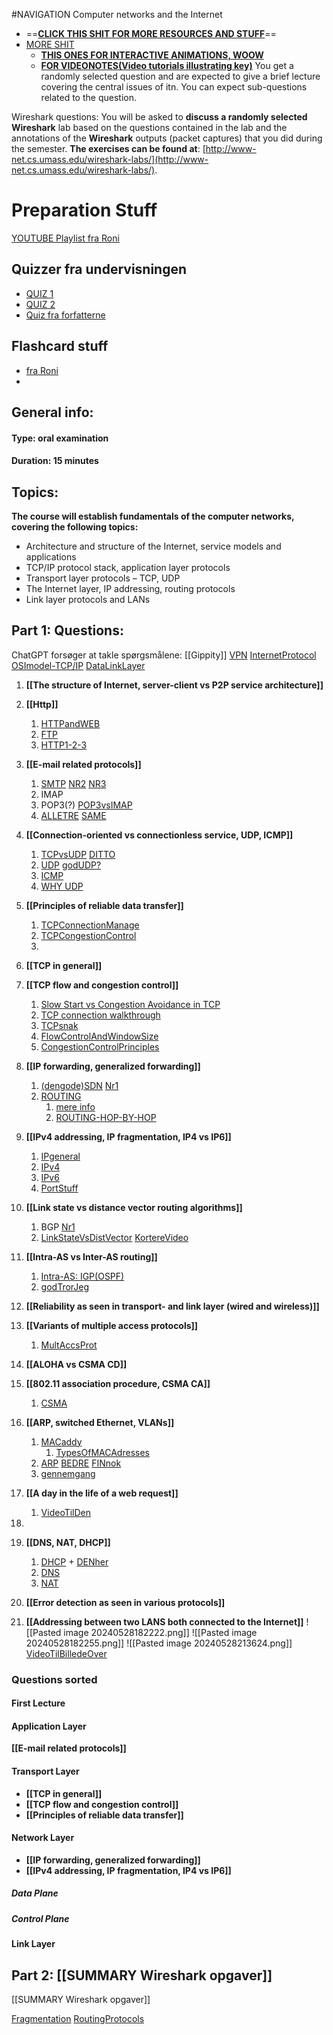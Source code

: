 #NAVIGATION Computer networks and the Internet

- ==**[CLICK THIS SHIT FOR MORE RESOURCES AND STUFF](https://gaia.cs.umass.edu/kurose_ross/interactive/)**==
- [MORE SHIT](https://media.pearsoncmg.com/ph/esm/ecs_kurose_compnetwork_8/cw/)
	- **[THIS ONES FOR INTERACTIVE ANIMATIONS, WOOW](https://media.pearsoncmg.com/ph/esm/ecs_kurose_compnetwork_8/cw/#interactiveanimations)**
	- **[FOR VIDEONOTES(Video tutorials illustrating key)](https://media.pearsoncmg.com/ph/esm/ecs_kurose_compnetwork_8/cw/content/videonotes.php)**
You get a randomly selected question and are expected to give a brief lecture covering the central issues of itn. You can expect sub-questions related to the question.

Wireshark questions: You will be asked to **discuss a randomly selected Wireshark** lab based on the questions contained in the lab and the annotations of the **Wireshark** outputs (packet captures) that you did during the semester. **The exercises can be found at**: [http://www-net.cs.umass.edu/wireshark-labs/](http://www-net.cs.umass.edu/wireshark-labs/).
# Preparation Stuff
[YOUTUBE Playlist fra Roni](https://www.youtube.com/playlist?list=PLm556dMNleHc1MWN5BX9B2XkwkNE2Djiu)
## Quizzer fra undervisningen
-  [QUIZ 1](https://www.moodle.aau.dk/mod/quiz/view.php?id=1683038)
- [QUIZ 2](https://www.moodle.aau.dk/mod/quiz/view.php?id=1683039)
- [Quiz fra forfatterne](https://gaia.cs.umass.edu/kurose_ross/knowledgechecks/)

## Flashcard stuff
- [fra Roni](https://quizlet.com/37177566/networking-a-top-down-approach-chapter-1-flash-cards/)
- 
## General info:
#### Type: oral examination
#### Duration: 15 minutes

## Topics:
**The course will establish fundamentals of the computer networks, covering the following topics:**
- Architecture and structure of the Internet, service models and applications
- TCP/IP protocol stack, application layer protocols
- Transport layer protocols – TCP, UDP
- The Internet layer, IP addressing, routing protocols
- Link layer protocols and LANs
## Part 1: Questions:

ChatGPT forsøger at takle spørgsmålene: [[Gippity]]
[VPN](https://www.youtube.com/watch?v=CWy3x3Wux6o&list=PLF1hDMPPRqGxpYdo0ctaa7MxfOi9vjs1u&index=28)
[InternetProtocol](https://www.youtube.com/watch?v=rPoalUa4m8E&list=PLowKtXNTBypH19whXTVoG3oKSuOcw_XeW&index=9)
[OSImodel-TCP/IP](https://www.youtube.com/watch?v=OTwp3xtd4dg&list=PLF1hDMPPRqGxpYdo0ctaa7MxfOi9vjs1u&index=5)
[DataLinkLayer](https://www.youtube.com/watch?v=_b4dXKB8Pt8&pp=ygUYbXVsdGlwbGUgYWNjZXNzIHByb3RvY29s)
1. **[[The structure of Internet, server-client vs P2P service architecture]]**
2. **[[Http]]**
	1. [HTTPandWEB](https://www.youtube.com/watch?v=eesqK59rhGA)
	2. [FTP](https://www.youtube.com/watch?v=L9aZpg0ip70&list=PLF1hDMPPRqGxpYdo0ctaa7MxfOi9vjs1u&index=25)
	3. [HTTP1-2-3](https://www.youtube.com/watch?v=a-sBfyiXysI)
3. **[[E-mail related protocols]]**
	1. [SMTP](https://www.youtube.com/watch?v=AoqvWgazf50) [NR2](https://www.youtube.com/watch?v=PJo5yOtu7o8) [NR3](https://www.youtube.com/watch?v=hrY6pY0rYis)
	2. IMAP
	3. POP3(?) [POP3vsIMAP](https://www.youtube.com/watch?v=SBaARws0hy4)
	4. [ALLETRE](https://www.youtube.com/watch?v=m8TLN--aZic) [SAME](https://www.youtube.com/watch?v=gLNOVbcyWbI)
4. **[[Connection-oriented vs connectionless service, UDP, ICMP]]**
	1. [TCPvsUDP](https://www.youtube.com/watch?v=cA9ZJdqzOoU&list=PLF1hDMPPRqGxpYdo0ctaa7MxfOi9vjs1u&index=6) [DITTO](https://www.youtube.com/watch?v=uwoD5YsGACg&pp=ygUDVENQ)
	2. [UDP](https://www.youtube.com/watch?v=4porTGnKW-4) [godUDP?](https://www.youtube.com/watch?v=5974lCRwe0w)
	3. [ICMP](https://www.youtube.com/watch?v=xTqtm7-k25o&pp=ygUESUNNUA%3D%3D)
	4. [WHY UDP](https://www.youtube.com/watch?v=B-t072cvF40)
5. **[[Principles of reliable data transfer]]**
	1. [TCPConnectionManage](https://www.youtube.com/watch?v=wQ4_N73duO0&list=PLT5HQnX0CnpUfvgrqBSLkSinFQwrs_6j7)
	2. [TCPCongestionControl](https://www.youtube.com/watch?v=uEN-71R4gjQ)
	3. 
6. **[[TCP in general]]**
	
7. **[[TCP flow and congestion control]]**
	1. [Slow Start vs Congestion Avoidance in TCP](https://www.youtube.com/watch?v=r9kbjAN2788)
	2.  [TCP connection walkthrough](https://www.youtube.com/watch?v=F27PLin3TV0)
	3. [TCPsnak](https://www.youtube.com/watch?v=4IMc3CaMhyY&list=PLowKtXNTBypH19whXTVoG3oKSuOcw_XeW&index=13)
	4. [FlowControlAndWindowSize](https://www.youtube.com/watch?v=4l2_BCr-bhw)
	5. [CongestionControlPrinciples](https://www.youtube.com/watch?v=Fm92xvIp6JY)
8. **[[IP forwarding, generalized forwarding]]**
	1. [(dengode)SDN](https://www.youtube.com/watch?v=Z5Gi2Bpd82M) [Nr1](https://www.youtube.com/watch?v=lfqQhRkL4Vo)
	2. [ROUTING](https://www.youtube.com/watch?v=pAopv0-lKxY&pp=ygURcm91dGluZyBwcm90b2NvbHM%3D)
		1. [mere info](https://www.youtube.com/watch?v=kyMoEgdMbH8)
		2. [ROUTING-HOP-BY-HOP](https://www.youtube.com/watch?v=VWJ8GmYnjTs&list=PLowKtXNTBypH19whXTVoG3oKSuOcw_XeW&index=12)
9. **[[IPv4 addressing, IP fragmentation, IP4 vs IP6]]**
	1. [IPgeneral](https://www.youtube.com/watch?v=LIzTo6e4FgY&list=PLF1hDMPPRqGxpYdo0ctaa7MxfOi9vjs1u&index=8)
	2. [IPv4](https://www.youtube.com/watch?v=EDAnsWpOjGM&list=PLF1hDMPPRqGxpYdo0ctaa7MxfOi9vjs1u&index=9)
	3. [IPv6](https://www.youtube.com/watch?v=irhS0ASkvy8&list=PLF1hDMPPRqGxpYdo0ctaa7MxfOi9vjs1u&index=10)
	4. [PortStuff](https://www.youtube.com/watch?v=RDotMcs0Erg&list=PLF1hDMPPRqGxpYdo0ctaa7MxfOi9vjs1u&index=7)
10. **[[Link state vs distance vector routing algorithms]]**
	1. BGP [Nr1](https://www.youtube.com/watch?v=2rV4tJkP-CQ)
	2. [LinkStateVsDistVector](https://www.youtube.com/watch?v=KjNYEzEBRD8&pp=ygUKTGluayBzdGF0ZQ%3D%3D) [KortereVideo](https://www.youtube.com/watch?v=nMqUkVi_j_4&pp=ygUKTGluayBzdGF0ZQ%3D%3D)
11. **[[Intra-AS vs Inter-AS routing]]**
	1. [Intra-AS: IGP(OSPF)](https://www.youtube.com/watch?v=Zl_H8dyyz2k)
	2. [godTrorJeg](https://www.youtube.com/watch?v=KKd4B3y84yE)
12. **[[Reliability as seen in transport- and link layer (wired and wireless)]]**
13. **[[Variants of multiple access protocols]]**
	1. [MultAccsProt](https://www.youtube.com/watch?v=YAjfUc7Tt24&pp=ygUYbXVsdGlwbGUgYWNjZXNzIHByb3RvY29s)
14. **[[ALOHA vs CSMA CD]]**
15. **[[802.11 association procedure, CSMA CA]]**
	1. [CSMA](https://www.youtube.com/watch?v=iKn0GzF5-IU&pp=ygUYbXVsdGlwbGUgYWNjZXNzIHByb3RvY29s)
16. **[[ARP, switched Ethernet, VLANs]]**
	1. [MACaddy](https://www.youtube.com/watch?v=N7dM_kD28dM&list=PLF1hDMPPRqGxpYdo0ctaa7MxfOi9vjs1u&index=11)
		1. [TypesOfMACAdresses](https://www.youtube.com/watch?v=xcbneThdpLg)
	2. [ARP](https://www.youtube.com/watch?v=aamG4-tH_m8&list=PLowKtXNTBypH19whXTVoG3oKSuOcw_XeW&index=10) [BEDRE](https://www.youtube.com/watch?v=tXzKjtMHgWI) [FINnok](https://www.youtube.com/watch?v=cn8Zxh9bPio) 
	3. [gennemgang](https://www.youtube.com/watch?v=xNbdeyEI-nE&list=PLowKtXNTBypH19whXTVoG3oKSuOcw_XeW&index=11)
17. **[[A day in the life of a web request]]**
	1. [VideoTilDen](https://www.youtube.com/watch?v=I6twhxwycyM)
18. 
19. **[[DNS, NAT, DHCP]]**
	1. [DHCP](https://www.youtube.com/watch?v=S43CFcpOZSI&list=PLF1hDMPPRqGxpYdo0ctaa7MxfOi9vjs1u&index=22) + [DENher](https://www.youtube.com/watch?v=s_iwZWFa9Ao)
	2. [DNS](https://www.youtube.com/watch?v=FsGUi5pXpLk&list=PLF1hDMPPRqGxpYdo0ctaa7MxfOi9vjs1u&index=26)
	3. [NAT](https://www.youtube.com/watch?v=qij5qpHcbBk&list=PLF1hDMPPRqGxpYdo0ctaa7MxfOi9vjs1u&index=22)
20. **[[Error detection as seen in various protocols]]**
21. **[[Addressing between two LANS both connected to the Internet]]**
![[Pasted image 20240528182222.png]]
![[Pasted image 20240528182255.png]]
![[Pasted image 20240528213624.png]]
[VideoTilBilledeOver](https://www.youtube.com/watch?v=P6SZLcGE4us)
### Questions sorted
#### First Lecture
#### Application Layer 
 **[[E-mail related protocols]]**
#### Transport Layer
- **[[TCP in general]]**
- **[[TCP flow and congestion control]]**
- **[[Principles of reliable data transfer]]**
#### Network Layer
- **[[IP forwarding, generalized forwarding]]**
- **[[IPv4 addressing, IP fragmentation, IP4 vs IP6]]**
##### Data Plane

##### Control Plane

#### Link Layer
## Part 2: [[SUMMARY Wireshark opgaver]]


[[SUMMARY Wireshark opgaver]]

[Fragmentation](https://www.youtube.com/watch?v=ybEm9MUnQ0Q)
[RoutingProtocols](https://www.youtube.com/watch?v=HCeQqK9MIbs)